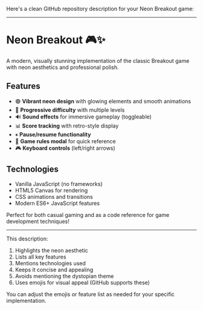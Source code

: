 Here's a clean GitHub repository description for your Neon Breakout game:

---

# Neon Breakout 🎮✨

A modern, visually stunning implementation of the classic Breakout game with neon aesthetics and professional polish. 

## Features
- 🟣 **Vibrant neon design** with glowing elements and smooth animations
- 🎯 **Progressive difficulty** with multiple levels
- 🔊 **Sound effects** for immersive gameplay (toggleable)
- 📊 **Score tracking** with retro-style display
- ⏸ **Pause/resume functionality**
- 📖 **Game rules modal** for quick reference
- 🎮 **Keyboard controls** (left/right arrows)

## Technologies
- Vanilla JavaScript (no frameworks)
- HTML5 Canvas for rendering
- CSS animations and transitions
- Modern ES6+ JavaScript features

Perfect for both casual gaming and as a code reference for game development techniques!

---

This description:
1. Highlights the neon aesthetic
2. Lists all key features
3. Mentions technologies used
4. Keeps it concise and appealing
5. Avoids mentioning the dystopian theme
6. Uses emojis for visual appeal (GitHub supports these)

You can adjust the emojis or feature list as needed for your specific implementation.
